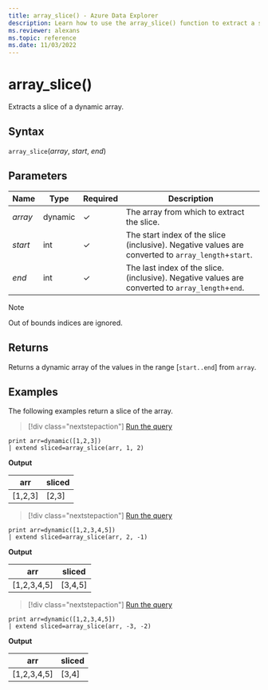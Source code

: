 ```yaml
---
title: array_slice() - Azure Data Explorer
description: Learn how to use the array_slice() function to extract a slice of a dynamic array.
ms.reviewer: alexans
ms.topic: reference
ms.date: 11/03/2022
---
```

# array_slice()

Extracts a slice of a dynamic array.

## Syntax

`array_slice`(*array*, *start*, *end*)

## Parameters

| Name | Type | Required | Description |
|--|--|--|--|
| *array* | dynamic | &check; | The array from which to extract the slice.|
| *start*| int | &check; | The start index of the slice (inclusive). Negative values are converted to `array_length`+`start`.|
| *end*| int | &check; | The last index of the slice. (inclusive). Negative values are converted to `array_length`+`end`.|

> [!NOTE]
> Out of bounds indices are ignored.

## Returns

Returns a dynamic array of the values in the range [`start..end`] from `array`.

## Examples

The following examples return a slice of the array.

> [!div class="nextstepaction"]
> <a href="https://dataexplorer.azure.com/clusters/help/databases/Samples?query=H4sIAAAAAAAAAysoyswrUUgsKrJNqcxLzM1M1og21DHSMY7VVOCqUUitKEnNS1EozslMTk2xBapKrIwHczSAbB0FQx0FI00AeoUyQ0IAAAA=" target="_blank">Run the query</a>

```kusto
print arr=dynamic([1,2,3]) 
| extend sliced=array_slice(arr, 1, 2)
```

**Output**

|arr|sliced|
|---|---|
|[1,2,3]|[2,3]|

> [!div class="nextstepaction"]
> <a href="https://dataexplorer.azure.com/clusters/help/databases/Samples?query=H4sIAAAAAAAAAysoyswrUUgsKrJNqcxLzM1M1og21DHSMdYx0TGN1VTgqlFIrShJzUtRKM7JTE5NsQWqTKyMB3M0gGwdBSMdBV1DTQAv2T4vRwAAAA==" target="_blank">Run the query</a>

```kusto
print arr=dynamic([1,2,3,4,5]) 
| extend sliced=array_slice(arr, 2, -1)
```

**Output**

|arr|sliced|
|---|---|
|[1,2,3,4,5]|[3,4,5]|

> [!div class="nextstepaction"]
> <a href="https://dataexplorer.azure.com/clusters/help/databases/Samples?query=H4sIAAAAAAAAAysoyswrUUgsKrJNqcxLzM1M1og21DHSMdYx0TGN1VTgqlFIrShJzUtRKM7JTE5NsQWqTKyMB3M0gGwdBV1jIDbSBABajMjTSAAAAA==" target="_blank">Run the query</a>

```kusto
print arr=dynamic([1,2,3,4,5]) 
| extend sliced=array_slice(arr, -3, -2)
```

**Output**

|arr|sliced|
|---|---|
|[1,2,3,4,5]|[3,4]|
